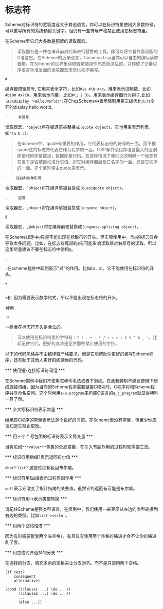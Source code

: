 # 标志符

Scheme对标识符的宽容度远大于其他语言，你可以在标识符里使用大多数符号，可以重写所有的系统预留关键字，但仍有一些符号严格禁止使用在标志符里。

在Scheme里它们大多数是预留的读取器宏。

> 读取器宏是一种在编译前对代码进行替换的工具，你可以将它看作高级版的C语言宏。在Scheme的近亲语言，Common Lisp里你可以自由的编写读取器宏。在Scheme的世界里读取器宏被视作邪恶而混乱的，只预留了少量程序语言标准层面的读取器宏来简化程序编写。

```
#                    
```

编译器预留符号, 它用来表示字符，比如`#\a #\b #\c`。用来表示进制数，比如`#b100 #x7C0`，用来表示向量，比如`#(1 2 3)`。用来表示编译器行为钩子,比如`(#3%display "Hello,World!")`在ChezScheme中表示强制用第三级优化火力全开的display hello world。

```
'     单引号
```
读取器宏，`'object`将在编译前被替换成`(quote object)`。它也用来表示列表，如`'(a b c)`. 

> 在Scheme中，quote有重要的作用，它代表标志符的符号的一面。而不被quote住的标志符代表它作为程序的一面。LISP与其他程序语言最大的区别即是代码即是数据，数据即是代码。在这种情况下我们必须明确一个标志符在当下是否被自动进行求值。即它对编译器展现它名字的一面，还是它程序的一面。这个区别便由quote来表示。 

```
`    往右斜的单引号
```
读取器宏，`` `object ``将在编译前被替换成`(quasiquote object)`。

```
,     逗号
```
读取器宏，`,object`将在编译前被替换成`(unquote object)`。

```
@  
```
读取器宏，`,@object`将在编译前被替换成`(unquote-splicing object)`。

在Scheme规定中`@`只是不能出现在标致符的开头。但实际使用中，含`@`的标志符会导致太多问题。比如，在标志符尾部的`@`有可能影响读取器对右括号的读取。所以这里尽量建议不要在标志符中使用`@`。


```
.
```
`.`在scheme程序中起到表示"对"的作用。比如(a . b)。它不能使用在标识符的开头。

```
+
-
```
`+`和`-`因为需要表示数学格式，所以不能出现在标志符的开头。

*特例*

```
->
```
`->`组合在标志符开头是合法的。


> 可以使用在标识符里的字符有：`? ! . + - * / < = > : $ % ^ & _ ~`。比起记住它们，更好的办法是记住那些禁止使用的字符。


以下的代码风格并不由编译器严格要求，但是它能帮助你更好的编写Scheme程序，还有助于其他人更好的阅读你的代码。

*** 使用短-连接标识符词组 ***

在Scheme惯例中我们不使用驼峰命名法或者下划线。在此我特别不建议使用下划线连接词组。因为当你的Scheme程序需要链接C模块时，C程序将和Scheme程序共享命名空间。这个时候用`a-c-program`来包装C语言的`a_c_program`就显得特别一目了然。

*** 全大写标识符表示常量 ***

继承自C程序的常量表示法是个良好的习惯。在Scheme里没有常量，但至少你应该知道它禁止更改。

*** 用三个 * 号包围的标识符表示全局变量 ***

当看见如`***value***`包裹的全局变量，在引入有副作用的过程时就需要三思。

*** 标识符用后缀?表示返回布尔值 ***

`char?` `list?` 这些过程都返回布尔值。

*** 标识符用!后缀表示过程有副作用 ***

`set!`表示它改变了指针指向的某些值，虽然它的返回有可能是布尔值。

*** 标识符用->表示类型转换 ***

请记住Scheme是强类型语言，在惯例中，我们使用`->`来表示从左边的类型转换到右边的类型。比如`list->vector`。

*** 用两个空格缩进 ***

因为有时需要嵌套两个左空格`(`，有且仅有使用两个空格的缩进才会不让你的缩进乱了套。

*** 用空格对齐选择的分支 ***

在选择的分支，填充多余的空格来让分支对齐。而不是只使用两个空格。
```
(if test? 
    consequent
    alternative)

(cond ((clause1 ...) (do ...))
      ((clause2 ...) (do ...))
      ...
      (else ...))
```